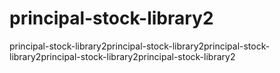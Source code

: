 # principal-stock-library2
principal-stock-library2principal-stock-library2principal-stock-library2principal-stock-library2principal-stock-library2
